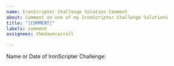 ```yaml
---
name: IronScripter Challenge Solution Comment
about: Comment on one of my IronScripter Challenge Solutions
title: "[COMMENT]"
labels: comment
assignees: thedavecarroll

---
```


Name or Date of IronScripter Challenge:

